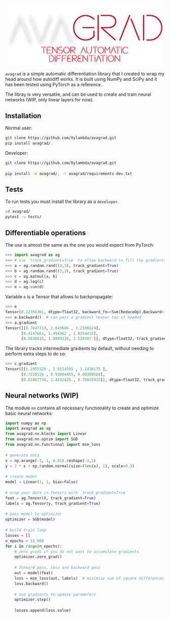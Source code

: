 <p align="center">
  <img src="img/logo.png" width="500">
</p>

`avagrad` is a simple automatic differentiation library that I created to wrap
my head around how autodiff works. It is built using NumPy and SciPy and it has
been tested using PyTorch as a reference.

The libray is very versatile, and can be used to create and train neural
networks (WIP, only linear layers for now).

## Installation
Normal user:
```bash
git clone https://github.com/Xylambda/avagrad.git
pip install avagrad/.
```

Developer:
```bash
git clone https://github.com/Xylambda/avagrad.git

pip install -e avagrad/. -r avagrad/requirements-dev.txt
```

## Tests
To run tests you must install the library as a `developer`.

```bash
cd avagrad/
pytest -v tests/
```

## Differentiable operations
The use is almost the same as the one you would expect from PyTorch:

```python
>>> import avagrad as ag
>>> # use `track_gradient=True` to allow backward to fill the gradients
>>> a = ag.random.rand((3,3), track_gradient=True)
>>> b = ag.random.rand((3,3), track_gradient=True)
>>> c = ag.matmul(a, b)
>>> d = ag.log(c)
>>> e = ag.sum(d)
```

Variable `e` is a Tensor that allows to backpropagate:
```python
>>> e
Tensor(0.22356361, dtype=float32, backward_fn=<Sum(ReduceOp).Backward>)
>>> e.backward()  # can pass a gradient tensor too if needed
>>> a.gradient
Tensor([[0.7647713, 2.643686 , 3.2196524],
       [0.4147661, 1.494362 , 1.8254415],
       [0.5436615, 1.9049336, 2.524307 ]], dtype=float32, track_gradient=False)
```

The library tracks intermediate gradients by default, without needing to
perform extra steps to do so:

```python
>>> c.gradient
Tensor([[1.1955129 , 1.6154591 , 1.1438175 ],
       [0.7210128 , 0.91004455, 0.60389584],
       [0.83467734, 1.4432425 , 0.75835925]], dtype=float32, track_gradient=False)
```

## Neural networks (WIP)

The module `nn` contains all necessary functionality to create and optimize
basic neural networks:

```python
import numpy as np
import avagrad as ag
from avagrad.nn.blocks import Linear
from avagrad.nn.optim import SGD
from avagrad.nn.functional import mse_loss

# generate data
x = np.arange(-1, 1, 0.01).reshape(-1,1)
y = 2 * x + np.random.normal(size=(len(x), 1), scale=0.3)

# create model
model = Linear(1, 1, bias=False)

# wrap your data in Tensors with `track_gradient=True`
feat = ag.Tensor(X, track_gradient=True)
labels = ag.Tensor(y, track_gradient=True)

# pass model to optimizer
optimizer = SGD(model)

# build train loop
losses = []
n_epochs = 15_000
for i in range(n_epochs):
    # zero grads if you do not want to accumulate gradients
    optimizer.zero_grad()

    # forward pass, loss and backward pass
    out = model(feat)
    loss = mse_loss(out, labels)  # minimize sum of square differences
    loss.backward()

    # use gradients to update parameters
    optimizer.step()
    
    losses.append(loss.value)
```
